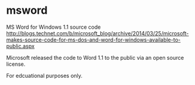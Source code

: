msword
======

MS Word for Windows 1.1 source code
http://blogs.technet.com/b/microsoft_blog/archive/2014/03/25/microsoft-makes-source-code-for-ms-dos-and-word-for-windows-available-to-public.aspx

Microsoft released the code to Word 1.1 to the public via an open source license.

For edcuational purposes only.
